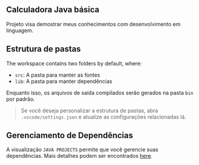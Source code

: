 ## Calculadora Java básica

Projeto visa demostrar meus conhecimentos com desenvolvimento em linguagem.

## Estrutura de pastas

The workspace contains two folders by default, where:

- `src`: A pasta para manter as fontes
- `lib`: A pasta para manter dependências

Enquanto isso, os arquivos de saída compilados serão gerados na pasta `bin` por padrão.

> Se você deseja personalizar a estrutura de pastas, abra `.vscode/settings.json` e atualize as configurações relacionadas lá.

## Gerenciamento de Dependências

A visualização `JAVA PROJECTS` permite que você gerencie suas dependências. Mais detalhes podem ser encontrados [here](https://github.com/microsoft/vscode-java-dependency#manage-dependencies).
